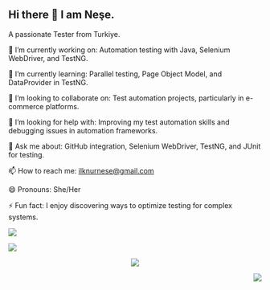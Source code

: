 ## Hi there 👋 I am Neşe.

A passionate Tester from Turkiye.

🔭 I’m currently working on: Automation testing with Java, Selenium WebDriver, and TestNG.

🌱 I’m currently learning: Parallel testing, Page Object Model, and DataProvider in TestNG.

👯 I’m looking to collaborate on: Test automation projects, particularly in e-commerce platforms.

🤔 I’m looking for help with: Improving my test automation skills and debugging issues in automation frameworks.

💬 Ask me about: GitHub integration, Selenium WebDriver, TestNG, and JUnit for testing.

📫 How to reach me: ilknurnese@gmail.com

😄 Pronouns: She/Her

⚡ Fun fact: I enjoy discovering ways to optimize testing for complex systems.

<a target="_blank" rel="noopener noreferrer nofollow" href="https://camo.githubusercontent.com/525201e24fcf0d7d87f167b8f972bf33242f0588d8bb426b7df5e2911bcc609a/68747470733a2f2f7777772e616e696d61746564696d616765732e6f72672f646174612f6d656469612f3536322f616e696d617465642d6c696e652d696d6167652d303138342e676966" data-target="animated-image.originalLink"><img src="https://camo.githubusercontent.com/525201e24fcf0d7d87f167b8f972bf33242f0588d8bb426b7df5e2911bcc609a/68747470733a2f2f7777772e616e696d61746564696d616765732e6f72672f646174612f6d656469612f3536322f616e696d617465642d6c696e652d696d6167652d303138342e676966" data-canonical-src="https://www.animatedimages.org/data/media/562/animated-line-image-0184.gif" style="max-width: 100%; display: inline-block;" data-target="animated-image.originalImage"></a>

<img src="https://camo.githubusercontent.com/b3ce8fcb16b1cd0ac29fd3772d599bc62587f919aeb0e00e88344ebfd54b569c/68747470733a2f2f692e696d6775722e636f6d2f4136625747466c2e676966" data-canonical-src="https://i.imgur.com/A6bWGFl.gif" style="max-width: 100%; display: inline-block;" data-target="animated-image.originalImage">



<p align="center" dir="auto"><animated-image data-catalyst=""><a target="_blank" rel="noopener noreferrer nofollow" href="https://camo.githubusercontent.com/b3ce8fcb16b1cd0ac29fd3772d599bc62587f919aeb0e00e88344ebfd54b569c/68747470733a2f2f692e696d6775722e636f6d2f4136625747466c2e676966" data-target="animated-image.originalLink"><img src="https://camo.githubusercontent.com/b3ce8fcb16b1cd0ac29fd3772d599bc62587f919aeb0e00e88344ebfd54b569c/68747470733a2f2f692e696d6775722e636f6d2f4136625747466c2e676966" data-canonical-src="https://i.imgur.com/A6bWGFl.gif" style="max-width: 100%; display: inline-block;" data-target="animated-image.originalImage"></a>
      <span class="AnimatedImagePlayer" data-target="animated-image.player" hidden="">
        <a data-target="animated-image.replacedLink" class="AnimatedImagePlayer-images" href="https://camo.githubusercontent.com/b3ce8fcb16b1cd0ac29fd3772d599bc62587f919aeb0e00e88344ebfd54b569c/68747470733a2f2f692e696d6775722e636f6d2f4136625747466c2e676966" target="_blank">
        

<a target="_blank" rel="noopener noreferrer nofollow" href="https://camo.githubusercontent.com/094599b6dfd2d45444655752387fdc2514a97b3f10e87562c093d224cd91f551/68747470733a2f2f6b6f6d617265762e636f6d2f67687076632f3f757365726e616d653d68616e7a656c6b6172616167616326267374796c653d706c6173746963732626636f6c6f723d79656c6c6f77"><img src="https://camo.githubusercontent.com/094599b6dfd2d45444655752387fdc2514a97b3f10e87562c093d224cd91f551/68747470733a2f2f6b6f6d617265762e636f6d2f67687076632f3f757365726e616d653d68616e7a656c6b6172616167616326267374796c653d706c6173746963732626636f6c6f723d79656c6c6f77" align="right" data-canonical-src="https://komarev.com/ghpvc/?username=hanzelkaraagac&amp;&amp;style=plastics&amp;&amp;color=yellow" style="max-width: 100%;"></a> </p>


<!--
<a target="_blank" rel="noopener noreferrer nofollow" href="https://camo.githubusercontent.com/525201e24fcf0d7d87f167b8f972bf33242f0588d8bb426b7df5e2911bcc609a/68747470733a2f2f7777772e616e696d61746564696d616765732e6f72672f646174612f6d656469612f3536322f616e696d617465642d6c696e652d696d6167652d303138342e676966" data-target="animated-image.originalLink"><img src="https://camo.githubusercontent.com/525201e24fcf0d7d87f167b8f972bf33242f0588d8bb426b7df5e2911bcc609a/68747470733a2f2f7777772e616e696d61746564696d616765732e6f72672f646174612f6d656469612f3536322f616e696d617465642d6c696e652d696d6167652d303138342e676966" data-canonical-src="https://www.animatedimages.org/data/media/562/animated-line-image-0184.gif" style="max-width: 100%; display: inline-block;" data-target="animated-image.originalImage"></a>

<!--
**ilknurnese/ilknurnese** is a ✨ _special_ ✨ repository because its `README.md` (this file) appears on your GitHub profile.

Here are some ideas to get you started:

- 🔭 I’m currently working on ...
- 🌱 I’m currently learning ...
- 👯 I’m looking to collaborate on ...
- 🤔 I’m looking for help with ...
- 💬 Ask me about ...
- 📫 How to reach me: ...
- 😄 Pronouns: ...
- ⚡ Fun fact: ...
-->
